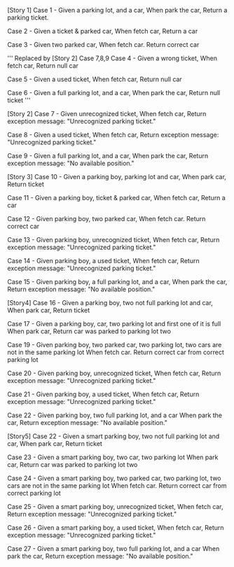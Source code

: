 [Story 1]
Case 1 - 
Given a parking lot, and a car,
When park the car, 
Return a parking ticket.

Case 2 - 
Given a ticket & parked car, 
When fetch car, 
Return a car

Case 3 - 
Given two parked car,
When fetch car.
Return correct car

''' Replaced by [Story 2] Case 7,8,9 
Case 4 - 
Given a wrong ticket, 
When fetch car, 
Return null car

Case 5 - 
Given a used ticket, 
When fetch car, 
Return null car

Case 6 - 
Given a full parking lot, and a car, 
When park the car, 
Return null ticket
'''

[Story 2]
Case 7 -
Given unrecognized ticket,
When fetch car,
Return exception message: "Unrecognized parking ticket."

Case 8 -
Given a used ticket,
When fetch car,
Return exception message: "Unrecognized parking ticket."

Case 9 -
Given a full parking lot, and a car,
When park the car,
Return exception message: "No available position."

[Story 3]
Case 10 -
Given a parking boy, parking lot and car,
When park car,
Return ticket

Case 11 -
Given a parking boy, ticket & parked car,
When fetch car,
Return a car

Case 12 -
Given parking boy, two parked car,
When fetch car.
Return correct car

Case 13 -
Given parking boy, unrecognized ticket,
When fetch car,
Return exception message: "Unrecognized parking ticket."

Case 14 -
Given parking boy, a used ticket,
When fetch car,
Return exception message: "Unrecognized parking ticket."

Case 15 -
Given parking boy, a full parking lot, and a car,
When park the car,
Return exception message: "No available position."

[Story4]
Case 16 -
Given a parking boy, two not full parking lot and car,
When park car, 
Return ticket

Case 17 -
Given a parking boy, car, two parking lot and first one of it is full
When park car, 
Return car was parked to parking lot two

Case 19 -
Given parking boy, two parked car, two parking lot, two cars are not in the same parking lot
When fetch car.
Return correct car from correct parking lot

Case 20 -
Given parking boy, unrecognized ticket,
When fetch car,
Return exception message: "Unrecognized parking ticket."

Case 21 -
Given parking boy, a used ticket,
When fetch car,
Return exception message: "Unrecognized parking ticket."

Case 22 -
Given parking boy, two full parking lot, and a car
When park the car,
Return exception message: "No available position."

[Story5]
Case 22 -
Given a smart parking boy, two not full parking lot and car,
When park car,
Return ticket

Case 23 -
Given a smart parking boy, two car, two parking lot
When park car,
Return car was parked to parking lot two

Case 24 -
Given a smart parking boy, two parked car, two parking lot, two cars are not in the same parking lot
When fetch car.
Return correct car from correct parking lot

Case 25 -
Given a smart parking boy, unrecognized ticket,
When fetch car,
Return exception message: "Unrecognized parking ticket."

Case 26 -
Given a smart parking boy, a used ticket,
When fetch car,
Return exception message: "Unrecognized parking ticket."

Case 27 -
Given a smart parking boy, two full parking lot, and a car
When park the car,
Return exception message: "No available position."